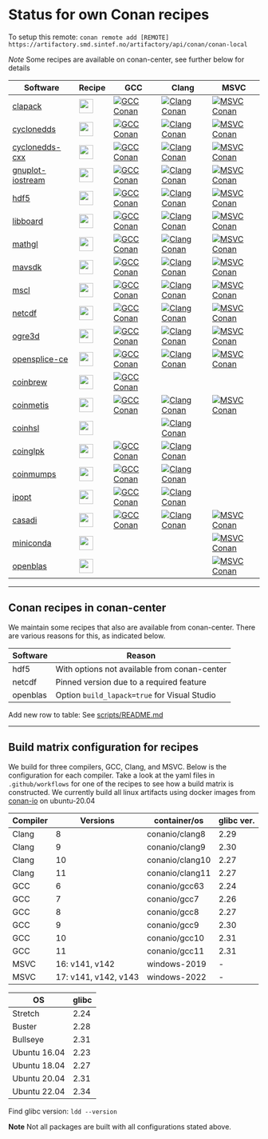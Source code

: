 # Status for own Conan recipes

To setup this remote:
`conan remote add [REMOTE] https://artifactory.smd.sintef.no/artifactory/api/conan/conan-local`

*Note* Some recipes are available on conan-center, see further below for details

Software | Recipe | GCC | Clang | MSVC
---|---|---|---|---
[clapack](http://www.netlib.org/clapack)|[<img src="https://github.com/favicon.ico" height="28">](https://github.com/sintef-ocean/conan-clapack)|[![GCC Conan](https://github.com/sintef-ocean/conan-clapack/workflows/GCC%20Conan/badge.svg)](https://github.com/sintef-ocean/conan-clapack/actions?query=workflow%3A"GCC+Conan")|[![Clang Conan](https://github.com/sintef-ocean/conan-clapack/workflows/Clang%20Conan/badge.svg)](https://github.com/sintef-ocean/conan-clapack/actions?query=workflow%3A"Clang+Conan")|[![MSVC Conan](https://github.com/sintef-ocean/conan-clapack/workflows/MSVC%20Conan/badge.svg)](https://github.com/sintef-ocean/conan-clapack/actions?query=workflow%3A"MSVC+Conan")
[cyclonedds](https://cyclonedds.io/)|[<img src="https://github.com/favicon.ico" height="28">](https://github.com/sintef-ocean/conan-cyclonedds)|[![GCC Conan](https://github.com/sintef-ocean/conan-cyclonedds/workflows/GCC%20Conan/badge.svg)](https://github.com/sintef-ocean/conan-cyclonedds/actions?query=workflow%3A"GCC+Conan")|[![Clang Conan](https://github.com/sintef-ocean/conan-cyclonedds/workflows/Clang%20Conan/badge.svg)](https://github.com/sintef-ocean/conan-cyclonedds/actions?query=workflow%3A"Clang+Conan")|[![MSVC Conan](https://github.com/sintef-ocean/conan-cyclonedds/workflows/MSVC%20Conan/badge.svg)](https://github.com/sintef-ocean/conan-cyclonedds/actions?query=workflow%3A"MSVC+Conan")
[cyclonedds-cxx](https://cyclonedds.io/)|[<img src="https://github.com/favicon.ico" height="28">](https://github.com/sintef-ocean/conan-cyclonedds-cxx)|[![GCC Conan](https://github.com/sintef-ocean/conan-cyclonedds-cxx/workflows/GCC%20Conan/badge.svg)](https://github.com/sintef-ocean/conan-cyclonedds-cxx/actions?query=workflow%3A"GCC+Conan")|[![Clang Conan](https://github.com/sintef-ocean/conan-cyclonedds-cxx/workflows/Clang%20Conan/badge.svg)](https://github.com/sintef-ocean/conan-cyclonedds-cxx/actions?query=workflow%3A"Clang+Conan")|[![MSVC Conan](https://github.com/sintef-ocean/conan-cyclonedds-cxx/workflows/MSVC%20Conan/badge.svg)](https://github.com/sintef-ocean/conan-cyclonedds-cxx/actions?query=workflow%3A"MSVC+Conan")
[gnuplot-iostream](https://github.com/dstahlke/gnuplot-iostream)|[<img src="https://github.com/favicon.ico" height="28">](https://github.com/sintef-ocean/conan-gnuplot-iostream)|[![GCC Conan](https://github.com/sintef-ocean/conan-gnuplot-iostream/workflows/GCC%20Conan/badge.svg)](https://github.com/sintef-ocean/conan-gnuplot-iostream/actions?query=workflow%3A"GCC+Conan")|[![Clang Conan](https://github.com/sintef-ocean/conan-gnuplot-iostream/workflows/Clang%20Conan/badge.svg)](https://github.com/sintef-ocean/conan-gnuplot-iostream/actions?query=workflow%3A"Clang+Conan")|[![MSVC Conan](https://github.com/sintef-ocean/conan-gnuplot-iostream/workflows/MSVC%20Conan/badge.svg)](https://github.com/sintef-ocean/conan-gnuplot-iostream/actions?query=workflow%3A"MSVC+Conan")
[hdf5](https://portal.hdfgroup.org/display/HDF5/HDF5)|[<img src="https://github.com/favicon.ico" height="28">](https://github.com/sintef-ocean/conan-hdf5)|[![GCC Conan](https://github.com/sintef-ocean/conan-hdf5/workflows/GCC%20Conan/badge.svg)](https://github.com/sintef-ocean/conan-hdf5/actions?query=workflow%3A"GCC+Conan")|[![Clang Conan](https://github.com/sintef-ocean/conan-hdf5/workflows/Clang%20Conan/badge.svg)](https://github.com/sintef-ocean/conan-hdf5/actions?query=workflow%3A"Clang+Conan")|[![MSVC Conan](https://github.com/sintef-ocean/conan-hdf5/workflows/MSVC%20Conan/badge.svg)](https://github.com/sintef-ocean/conan-hdf5/actions?query=workflow%3A"MSVC+Conan")
[libboard](https://github.com/c-koi/libboard)|[<img src="https://github.com/favicon.ico" height="28">](https://github.com/sintef-ocean/conan-libboard)|[![GCC Conan](https://github.com/sintef-ocean/conan-libboard/workflows/GCC%20Conan/badge.svg)](https://github.com/sintef-ocean/conan-libboard/actions?query=workflow%3A"GCC+Conan")|[![Clang Conan](https://github.com/sintef-ocean/conan-libboard/workflows/Clang%20Conan/badge.svg)](https://github.com/sintef-ocean/conan-libboard/actions?query=workflow%3A"Clang+Conan")|[![MSVC Conan](https://github.com/sintef-ocean/conan-libboard/workflows/MSVC%20Conan/badge.svg)](https://github.com/sintef-ocean/conan-libboard/actions?query=workflow%3A"MSVC+Conan")
[mathgl](http://mathgl.sourceforge.net)|[<img src="https://github.com/favicon.ico" height="28">](https://github.com/sintef-ocean/conan-mathgl)|[![GCC Conan](https://github.com/sintef-ocean/conan-mathgl/workflows/GCC%20Conan/badge.svg)](https://github.com/sintef-ocean/conan-mathgl/actions?query=workflow%3A"GCC+Conan")|[![Clang Conan](https://github.com/sintef-ocean/conan-mathgl/workflows/Clang%20Conan/badge.svg)](https://github.com/sintef-ocean/conan-mathgl/actions?query=workflow%3A"Clang+Conan")|[![MSVC Conan](https://github.com/sintef-ocean/conan-mathgl/workflows/MSVC%20Conan/badge.svg)](https://github.com/sintef-ocean/conan-mathgl/actions?query=workflow%3A"MSVC+Conan")
[mavsdk](https://mavsdk.mavlink.io/main/en/index.html)|[<img src="https://github.com/favicon.ico" height="28">](https://github.com/sintef-ocean/conan-mavsdk)|[![GCC Conan](https://github.com/sintef-ocean/conan-mavsdk/workflows/GCC%20Conan/badge.svg)](https://github.com/sintef-ocean/conan-mavsdk/actions?query=workflow%3A"GCC+Conan")|[![Clang Conan](https://github.com/sintef-ocean/conan-mavsdk/workflows/Clang%20Conan/badge.svg)](https://github.com/sintef-ocean/conan-mavsdk/actions?query=workflow%3A"Clang+Conan")|[![MSVC Conan](https://github.com/sintef-ocean/conan-mavsdk/workflows/MSVC%20Conan/badge.svg)](https://github.com/sintef-ocean/conan-mavsdk/actions?query=workflow%3A"MSVC+Conan")
[mscl](https://github.com/LORD-MicroStrain/MSCL)|[<img src="https://github.com/favicon.ico" height="28">](https://github.com/sintef-ocean/conan-mscl)|[![GCC Conan](https://github.com/sintef-ocean/conan-mscl/workflows/GCC%20Conan/badge.svg)](https://github.com/sintef-ocean/conan-mscl/actions?query=workflow%3A"GCC+Conan")|[![Clang Conan](https://github.com/sintef-ocean/conan-mscl/workflows/Clang%20Conan/badge.svg)](https://github.com/sintef-ocean/conan-mscl/actions?query=workflow%3A"Clang+Conan")|[![MSVC Conan](https://github.com/sintef-ocean/conan-mscl/workflows/MSVC%20Conan/badge.svg)](https://github.com/sintef-ocean/conan-mscl/actions?query=workflow%3A"MSVC+Conan")
[netcdf](https://github.com/Unidata/netcdf-c.git)|[<img src="https://github.com/favicon.ico" height="28">](https://github.com/sintef-ocean/conan-netcdf-c)|[![GCC Conan](https://github.com/sintef-ocean/conan-netcdf-c/workflows/GCC%20Conan/badge.svg)](https://github.com/sintef-ocean/conan-netcdf-c/actions?query=workflow%3A"GCC+Conan")|[![Clang Conan](https://github.com/sintef-ocean/conan-netcdf-c/workflows/Clang%20Conan/badge.svg)](https://github.com/sintef-ocean/conan-netcdf-c/actions?query=workflow%3A"Clang+Conan")|[![MSVC Conan](https://github.com/sintef-ocean/conan-netcdf-c/workflows/MSVC%20Conan/badge.svg)](https://github.com/sintef-ocean/conan-netcdf-c/actions?query=workflow%3A"MSVC+Conan")
[ogre3d](https://www.ogre3d.org/)|[<img src="https://github.com/favicon.ico" height="28">](https://github.com/sintef-ocean/conan-ogre3d)|[![GCC Conan](https://github.com/sintef-ocean/conan-ogre3d/workflows/GCC%20Conan/badge.svg)](https://github.com/sintef-ocean/conan-ogre3d/actions?query=workflow%3A"GCC+Conan")|[![Clang Conan](https://github.com/sintef-ocean/conan-ogre3d/workflows/Clang%20Conan/badge.svg)](https://github.com/sintef-ocean/conan-ogre3d/actions?query=workflow%3A"Clang+Conan")|[![MSVC Conan](https://github.com/sintef-ocean/conan-ogre3d/workflows/MSVC%20Conan/badge.svg)](https://github.com/sintef-ocean/conan-ogre3d/actions?query=workflow%3A"MSVC+Conan")
[opensplice-ce](https://github.com/ADLINK-IST/opensplice)|[<img src="https://github.com/favicon.ico" height="28">](https://github.com/sintef-ocean/conan-opensplice-ce)|[![GCC Conan](https://github.com/sintef-ocean/conan-opensplice-ce/workflows/GCC%20Conan/badge.svg)](https://github.com/sintef-ocean/conan-opensplice-ce/actions?query=workflow%3A"GCC+Conan")|[![Clang Conan](https://github.com/sintef-ocean/conan-opensplice-ce/workflows/Clang%20Conan/badge.svg)](https://github.com/sintef-ocean/conan-opensplice-ce/actions?query=workflow%3A"Clang+Conan")|[![MSVC Conan](https://github.com/sintef-ocean/conan-opensplice-ce/workflows/MSVC%20Conan/badge.svg)](https://github.com/sintef-ocean/conan-opensplice-ce/actions?query=workflow%3A"MSVC+Conan")
[coinbrew](http://github.com/coin-or/coinbrew)|[<img src="https://github.com/favicon.ico" height="28">](https://github.com/sintef-ocean/conan-coinbrew)|[![GCC Conan](https://github.com/sintef-ocean/conan-coinbrew/workflows/GCC%20Conan/badge.svg)](https://github.com/sintef-ocean/conan-coinbrew/actions?query=workflow%3A"GCC+Conan")||
[coinmetis](http://glaros.dtc.umn.edu/gkhome/metis/metis/overview)|[<img src="https://github.com/favicon.ico" height="28">](https://github.com/sintef-ocean/conan-coinmetis)|[![GCC Conan](https://github.com/sintef-ocean/conan-coinmetis/workflows/GCC%20Conan/badge.svg)](https://github.com/sintef-ocean/conan-coinmetis/actions?query=workflow%3A"GCC+Conan")|[![Clang Conan](https://github.com/sintef-ocean/conan-coinmetis/workflows/Clang%20Conan/badge.svg)](https://github.com/sintef-ocean/conan-coinmetis/actions?query=workflow%3A"Clang+Conan")|[![MSVC Conan](https://github.com/sintef-ocean/conan-coinmetis/workflows/MSVC%20Conan/badge.svg)](https://github.com/sintef-ocean/conan-coinmetis/actions?query=workflow%3A"MSVC+Conan")
[coinhsl](http://www.hsl.rl.ac.uk/ipopt/)|[<img src="https://github.com/favicon.ico" height="28">](https://github.com/sintef-ocean/conan-coinhsl)||[![Clang Conan](https://github.com/sintef-ocean/conan-coinhsl/workflows/Clang%20Conan/badge.svg)](https://github.com/sintef-ocean/conan-coinhsl/actions?query=workflow%3A"Clang+Conan")|
[coinglpk](https://www.gnu.org/software/glpk)|[<img src="https://github.com/favicon.ico" height="28">](https://github.com/sintef-ocean/conan-coinglpk)|[![GCC Conan](https://github.com/sintef-ocean/conan-coinglpk/workflows/GCC%20Conan/badge.svg)](https://github.com/sintef-ocean/conan-coinglpk/actions?query=workflow%3A"GCC+Conan")|[![Clang Conan](https://github.com/sintef-ocean/conan-coinglpk/workflows/Clang%20Conan/badge.svg)](https://github.com/sintef-ocean/conan-coinglpk/actions?query=workflow%3A"Clang+Conan")|
[coinmumps](http://mumps.enseeiht.fr)|[<img src="https://github.com/favicon.ico" height="28">](https://github.com/sintef-ocean/conan-coinmumps)|[![GCC Conan](https://github.com/sintef-ocean/conan-coinmumps/workflows/GCC%20Conan/badge.svg)](https://github.com/sintef-ocean/conan-coinmumps/actions?query=workflow%3A"GCC+Conan")|[![Clang Conan](https://github.com/sintef-ocean/conan-coinmumps/workflows/Clang%20Conan/badge.svg)](https://github.com/sintef-ocean/conan-coinmumps/actions?query=workflow%3A"Clang+Conan")|
[ipopt](https://github.com/coin-or/ipopt)|[<img src="https://github.com/favicon.ico" height="28">](https://github.com/sintef-ocean/conan-ipopt)|[![GCC Conan](https://github.com/sintef-ocean/conan-ipopt/workflows/GCC%20Conan/badge.svg)](https://github.com/sintef-ocean/conan-ipopt/actions?query=workflow%3A"GCC+Conan")|[![Clang Conan](https://github.com/sintef-ocean/conan-ipopt/workflows/Clang%20Conan/badge.svg)](https://github.com/sintef-ocean/conan-ipopt/actions?query=workflow%3A"Clang+Conan")|
[casadi](https://web.casadi.org/)|[<img src="https://github.com/favicon.ico" height="28">](https://github.com/sintef-ocean/conan-casadi)|[![GCC Conan](https://github.com/sintef-ocean/conan-casadi/workflows/GCC%20Conan/badge.svg)](https://github.com/sintef-ocean/conan-casadi/actions?query=workflow%3A"GCC+Conan")|[![Clang Conan](https://github.com/sintef-ocean/conan-casadi/workflows/Clang%20Conan/badge.svg)](https://github.com/sintef-ocean/conan-casadi/actions?query=workflow%3A"Clang+Conan")|[![MSVC Conan](https://github.com/sintef-ocean/conan-casadi/workflows/MSVC%20Conan/badge.svg)](https://github.com/sintef-ocean/conan-casadi/actions?query=workflow%3A"MSVC+Conan")
[miniconda](https://docs.conda.io/)|[<img src="https://github.com/favicon.ico" height="28">](https://github.com/sintef-ocean/conan-miniconda)|||[![MSVC Conan](https://github.com/sintef-ocean/conan-miniconda/workflows/MSVC%20Conan/badge.svg)](https://github.com/sintef-ocean/conan-miniconda/actions?query=workflow%3A"MSVC+Conan")
[openblas](https://www.openblas.net/)|[<img src="https://github.com/favicon.ico" height="28">](https://github.com/sintef-ocean/conan-openblas)|||[![MSVC Conan](https://github.com/sintef-ocean/conan-openblas/workflows/MSVC%20Conan/badge.svg)](https://github.com/sintef-ocean/conan-openblas/actions?query=workflow%3A"MSVC+Conan")

----
## Conan recipes in conan-center

We maintain some recipes that also are available from conan-center. There are various
reasons for this, as indicated below.

Software | Reason
---|---
hdf5 | With options not available from conan-center
netcdf | Pinned version due to a required feature
openblas | Option `build_lapack=true` for Visual Studio

Add new row to table: See [scripts/README.md](scripts/README.md)

----
## Build matrix configuration for recipes
We build for three compilers, GCC, Clang, and MSVC. Below is the configuration for each
compiler. Take a look at the yaml files in `.github/workflows` for one of the recipes to
see how a build matrix is constructed. We currently build all linux artifacts using docker
images from [conan-io](https://github.com/conan-io/conan-docker-tools) on ubuntu-20.04

| Compiler | Versions             | container/os    | glibc ver. |
|----------|----------------------|-----------------|------------|
| Clang    | 8                    | conanio/clang8  | 2.29       |
| Clang    | 9                    | conanio/clang9  | 2.30       |
| Clang    | 10                   | conanio/clang10 | 2.27       |
| Clang    | 11                   | conanio/clang11 | 2.27       |
| GCC      | 6                    | conanio/gcc63   | 2.24       |
| GCC      | 7                    | conanio/gcc7    | 2.26       |
| GCC      | 8                    | conanio/gcc8    | 2.27       |
| GCC      | 9                    | conanio/gcc9    | 2.30       |
| GCC      | 10                   | conanio/gcc10   | 2.31       |
| GCC      | 11                   | conanio/gcc11   | 2.31       |
| MSVC     | 16: v141, v142       | windows-2019    | -          |
| MSVC     | 17: v141, v142, v143 | windows-2022    | -          |

| OS           | glibc |
|--------------|-------|
| Stretch      | 2.24  |
| Buster       | 2.28  |
| Bullseye     | 2.31  |
| Ubuntu 16.04 | 2.23  |
| Ubuntu 18.04 | 2.27  |
| Ubuntu 20.04 | 2.31  |
| Ubuntu 22.04 | 2.34  |

Find glibc version: `ldd --version`

**Note** Not all packages are built with all configurations stated above.
